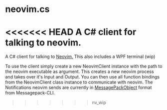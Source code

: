 # neovim.cs
<<<<<<< HEAD
A C# client for talking to neovim.
=======
A C# client for talking to [Neovim.](https://github.com/neovim/neovim)
This also includes a WPF terminal (wip)

To use the client simply create a new NeovimClient instance with the path to the neovim executable as argument.
This creates a new neovim process and takes over it's Input and Output.
You can then use all function bindings from the NeovimClient class instance to communicate with neovim.
The Notifications neovim sends are currently in [MessagePackObject](https://github.com/msgpack/msgpack-cli/wiki/Messagepackobject) format from Messagepack-CLI.
>>>>>>> nv_wip
